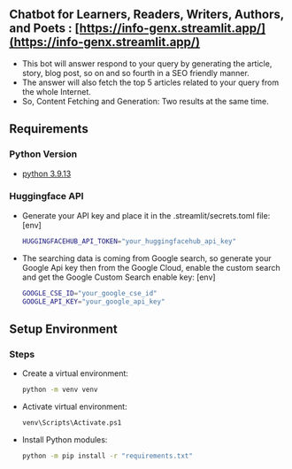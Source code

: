 ## Chatbot for Learners, Readers, Writers, Authors, and Poets : [https://info-genx.streamlit.app/](https://info-genx.streamlit.app/)

- This bot will answer respond to your query by generating the article, story, blog post, so on and so fourth in a SEO friendly manner.
- The answer will also fetch the top 5 articles related to your query from the whole Internet.
- So, Content Fetching and Generation: Two results at the same time.

## Requirements

### Python Version

- [python 3.9.13](https://www.python.org/downloads/release/python-3913/)

### Huggingface API

- Generate your API key and place it in the .streamlit/secrets.toml file:
  [env]

  ```bash
  HUGGINGFACEHUB_API_TOKEN="your_huggingfacehub_api_key"
  ```

- The searching data is coming from Google search, so generate your Google Api key then from the Google Cloud, enable the custom search and get the Google Custom Search enable key:
  [env]
  ```bash
  GOOGLE_CSE_ID="your_google_cse_id"
  GOOGLE_API_KEY="your_google_api_key"
  ```

## Setup Environment

### Steps

- Create a virtual environment:
  ```bash
  python -m venv venv
  ```
- Activate virtual environment:
  ```bash
  venv\Scripts\Activate.ps1
  ```
- Install Python modules:
  ```bash
  python -m pip install -r "requirements.txt"
  ```
